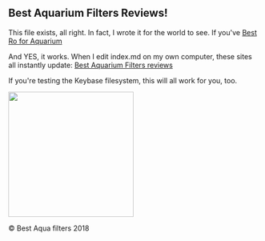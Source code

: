 ## Best Aquarium Filters Reviews!

This file exists, all right. In fact, I wrote it for the world to see. If you've [Best Ro for Aquarium](https://www.bestaquariumfilterreviews.com/best-ro-system-for-aquarium/)

And YES, it works. When I edit index.md on my own computer, these sites all instantly update:
[Best Aquarium Filters reviews](https://www.bestaquariumfilterreviews.com/)

If you're testing the Keybase filesystem, this will all work for you, too.

<img src="https://www.bestaquariumfilterreviews.com/wp-content/uploads/2017/09/Best-Aquarium-Filter.jpg" width="250" height="250">

© Best Aqua filters 2018
